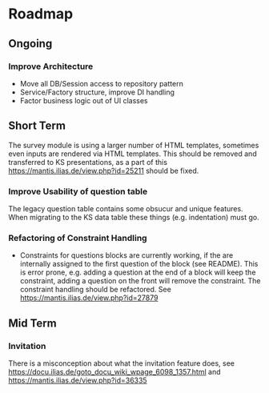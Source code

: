 # Roadmap

## Ongoing

### Improve Architecture

- Move all DB/Session access to repository pattern
- Service/Factory structure, improve DI handling
- Factor business logic out of UI classes

## Short Term

The survey module is using a larger number of HTML templates, sometimes even inputs are rendered via HTML templates. This should be removed and transferred to KS presentations, as a part of this https://mantis.ilias.de/view.php?id=25211 should be fixed.

### Improve Usability of question table

The legacy question table contains some obsucur and unique features. When migrating to the KS data table these things (e.g. indentation) must go.

### Refactoring of Constraint Handling

- Constraints for questions blocks are currently working, if the are internally assigned to the first question of the block (see README). This is error prone, e.g. adding a question at the end of a block will keep the constraint, adding a question on the front will remove the constraint. The constraint handling should be refactored. See https://mantis.ilias.de/view.php?id=27879

## Mid Term

### Invitation

There is a misconception about what the invitation feature does, see https://docu.ilias.de/goto_docu_wiki_wpage_6098_1357.html and https://mantis.ilias.de/view.php?id=36335
